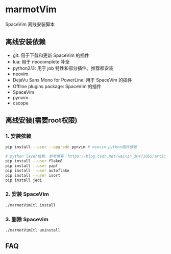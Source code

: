 # marmotVim
SpaceVim 离线安装脚本

## 离线安装依赖
+ git: 用于下载和更新 SpaceVim 的插件
+ lua: 用于 neocomplete 补全
+ python2/3: 用于 job 特性和部分插件。推荐都安装
+ neovim
+ DejaVu Sans Mono for PowerLine: 用于 SpaceVim 的插件
+ Offline plugins package: SpaceVim 的插件
+ SpaceVim
+ pynvim 
+ cscope

## 离线安装(需要root权限)

### 1. 安装依赖

```bash
pip install --user --upgrade pynvim # neovim python插件依赖

# python layer依赖，参考博客：https://blog.csdn.net/weixin_30471065/article/details/98710992?utm_medium=distribute.pc_aggpage_search_result.none-task-blog-2~all~first_rank_v2~rank_v25-8-98710992.nonecase
pip install --user flake8
pip install --user yapf
pip install --user autoflake
pip install --user isort
pip install jedi
```

### 2. 安装 SpaceVim

```bash
./marmotVimCtl install
```

### 3. 删除 Spacevim

```bash
./marmotVimCtl uninstall
```

## FAQ
